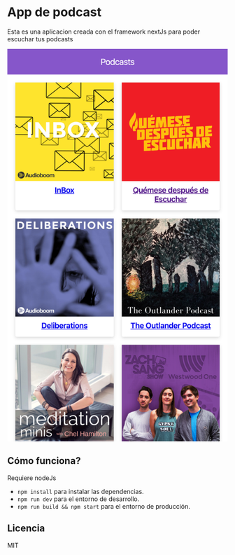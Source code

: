 # App de podcast

Esta es una aplicacion creada con el framework nextJs para poder escuchar tus podcasts

![Captura de la app](./.readme-static/PodcastNext.png)

## Cómo funciona?

Requiere nodeJs

- `npm install` para instalar las dependencias.
- `npm run dev` para el entorno de desarrollo.
- `npm run build && npm start` para el entorno de producción.

## Licencia

MIT
